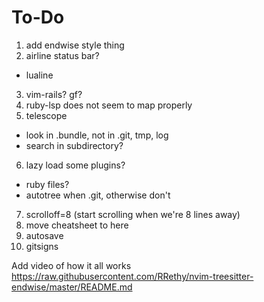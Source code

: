 # To-Do

1. add endwise style thing
2. airline status bar? 
 - lualine
3. vim-rails? gf?
4. ruby-lsp does not seem to map properly
5. telescope
 - look in .bundle, not in .git, tmp, log
 - search in subdirectory?
6. lazy load some plugins?
  - ruby files?
  - autotree when .git, otherwise don't
7. scrolloff=8 (start scrolling when we're 8 lines away)
8. move cheatsheet to here
9. autosave
10. gitsigns

Add video of how it all works
https://raw.githubusercontent.com/RRethy/nvim-treesitter-endwise/master/README.md
